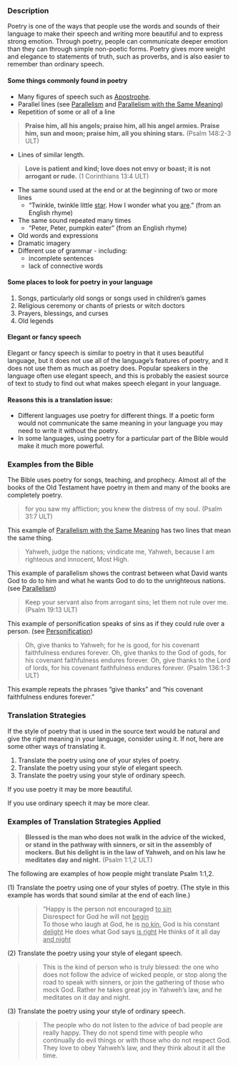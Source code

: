 

### Description

Poetry is one of the ways that people use the words and sounds of their language to make their speech and writing more beautiful and to express strong emotion. Through poetry, people can communicate deeper  emotion than they can through simple non-poetic forms. Poetry gives more weight and elegance to statements of truth, such as proverbs, and is also easier to remember than ordinary speech.

#### Some things commonly found in poetry

* Many figures of speech such as [Apostrophe](../figs-apostrophe/01.md).
* Parallel lines (see [Parallelism](../figs-parallelism/01.md) and [Parallelism with the Same Meaning](../figs-synonparallelism/01.md))
* Repetition of some or all of a line
> **Praise him, all his angels; praise him, all his angel armies. Praise him, sun and moon; praise him, all you shining stars.** (Psalm 148:2-3 ULT)
* Lines of similar length.
> **Love is patient and kind; love does not envy or boast; it is not arrogant or rude.** (1 Corinthians 13:4 ULT)
* The same sound used at the end or at the beginning of two or more lines
    * “Twinkle, twinkle little <u>star</u>. How I wonder what you <u>are</u>.” (from an English rhyme)
* The same sound repeated many times
    * “Peter, Peter, pumpkin eater” (from an English rhyme)
* Old words and expressions
* Dramatic imagery
* Different use of grammar - including:
    * incomplete sentences
    * lack of connective words

#### Some places to look for poetry in your language

1. Songs, particularly old songs or songs used in children’s games
1. Religious ceremony or chants of priests or witch doctors
1. Prayers, blessings, and curses
1. Old legends

#### Elegant or fancy speech

Elegant or fancy speech is similar to poetry in that it uses beautiful language, but it does not use all of the language’s features of poetry, and it does not use them as much as poetry does. Popular speakers in the language often use elegant speech, and this is probably the easiest source of text to study to find out what makes speech elegant in your language.

#### Reasons this is a translation issue:

* Different languages use poetry for different things. If a poetic form would not communicate the same meaning in your language you may need to write it without the poetry.
* In some languages, using poetry for a particular part of the Bible would make it much more powerful.

### Examples from the Bible

The Bible uses poetry for songs, teaching, and prophecy. Almost all of the books of the Old Testament have poetry in them and many of the books are completely poetry.
> for you saw my affliction;
> you knew the distress of my soul. (Psalm 31:7 ULT)

This example of [Parallelism with the Same Meaning](../figs-synonparallelism/01.md) has two lines that mean the same thing.
> Yahweh, judge the nations;
> vindicate me, Yahweh, because I am righteous and innocent, Most High.

This example of parallelism shows the contrast between what David wants God to do to him and what he wants God to do to the unrighteous nations.  (see [Parallelism](../figs-parallelism/01.md))
> Keep your servant also from arrogant sins;
> let them not rule over me. (Psalm 19:13 ULT)

This example of personification speaks of sins as if they could rule over a person. (see [Personification](../figs-personification/01.md))
> Oh, give thanks to Yahweh; for he is good, for his covenant faithfulness endures forever.
> Oh, give thanks to the God of gods, for his covenant faithfulness endures forever.
> Oh, give thanks to the Lord of lords, for his covenant faithfulness endures forever. (Psalm 136:1-3 ULT)

This example repeats the phrases “give thanks” and “his covenant faithfulness endures forever.”

### Translation Strategies

If the style of poetry that is used in the source text would be natural and give the right meaning in your language, consider using it. If not, here are some other ways of translating it.

1. Translate the poetry using one of your styles of poetry.
1. Translate the poetry using your style of elegant speech.
1. Translate the poetry using  your style of ordinary speech.

If you use poetry it may be more beautiful.

If you use ordinary speech it may be more clear.

### Examples of Translation Strategies Applied

> **Blessed is the man who does not walk in the advice of the wicked,
> or stand in the pathway with sinners,
> or sit in the assembly of mockers.
> But his delight is in the law of Yahweh,
> and on his law he meditates day and night.** (Psalm 1:1,2 ULT)

The following are examples of how people might translate Psalm 1:1,2.

(1) Translate the poetry using one of your styles of poetry. (The style in this example has words that sound similar at the end of each line.)

>> “Happy is the person not encouraged <u>to sin</u>   
>> Disrespect for God he will not <u>begin</u>   
>> To those who laugh at God, he is <u>no kin.</u> 
>> God is his constant <u>delight</u> 
>> He does what God says <u>is right</u> 
>> He thinks of it all day <u>and night</u> 

(2) Translate the poetry using your style of elegant speech.

>> This is the kind of person who is truly blessed: the one who does not follow the advice of wicked people, or stop along the road to speak with sinners, or join the gathering of those who mock God. Rather he takes great joy in Yahweh’s law, and he meditates on it day and night.

(3) Translate the poetry using your style of ordinary speech.

>> The people who do not listen to the advice of bad people are really happy. They do not spend time with people who continually do evil things or with those who do not respect God. They love to obey Yahweh’s law, and they think about it all the time.

